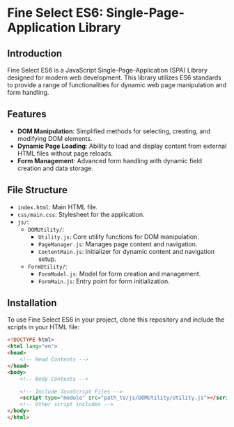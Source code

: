 # Fine Select ES6: Single-Page-Application Library

## Introduction
Fine Select ES6 is a JavaScript Single-Page-Application (SPA) Library designed for modern web development. This library utilizes ES6 standards to provide a range of functionalities for dynamic web page manipulation and form handling.

## Features
- **DOM Manipulation**: Simplified methods for selecting, creating, and modifying DOM elements.
- **Dynamic Page Loading**: Ability to load and display content from external HTML files without page reloads.
- **Form Management**: Advanced form handling with dynamic field creation and data storage.

## File Structure
- `index.html`: Main HTML file.
- `css/main.css`: Stylesheet for the application.
- `js/`:
  - `DOMUtility/`:
    - `Utility.js`: Core utility functions for DOM manipulation.
    - `PageManager.js`: Manages page content and navigation.
    - `ContentMain.js`: Initializer for dynamic content and navigation setup.
  - `FormUtility/`:
    - `FormModel.js`: Model for form creation and management.
    - `FormMain.js`: Entry point for form initialization.

## Installation
To use Fine Select ES6 in your project, clone this repository and include the scripts in your HTML file:
```html
<!DOCTYPE html>
<html lang="en">
<head>
    <!-- Head Contents -->
</head>
<body>
    <!-- Body Contents -->

    <!-- Include JavaScript Files -->
    <script type="module" src="path_to/js/DOMUtility/Utility.js"></script>
    <!-- Other script includes -->
</body>
</html>
